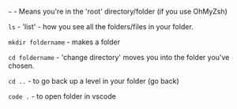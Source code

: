 `~` - Means you're in the 'root' directory/folder (if you use OhMyZsh)

`ls` - 'list' - how you see all the folders/files in your folder.

`mkdir foldername` - makes a folder

`cd foldername` - 'change directory' moves you into the folder you've chosen.

`cd ..` - to go back up a level in your folder (go back)

`code .` - to open folder in vscode
